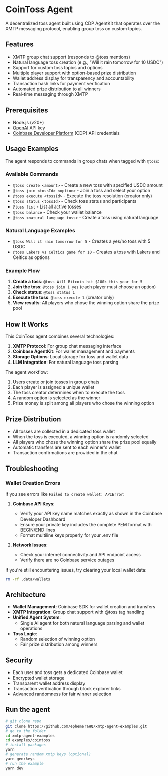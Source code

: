 # CoinToss Agent

A decentralized toss agent built using CDP AgentKit that operates over the XMTP messaging protocol, enabling group toss on custom topics.

## Features

- XMTP group chat support (responds to @toss mentions)
- Natural language toss creation (e.g., "Will it rain tomorrow for 10 USDC")
- Support for custom toss topics and options
- Multiple player support with option-based prize distribution
- Wallet address display for transparency and accountability
- Transaction hash links for payment verification
- Automated prize distribution to all winners
- Real-time messaging through XMTP

## Prerequisites

- Node.js (v20+)
- [OpenAI](https://platform.openai.com/) API key
- [Coinbase Developer Platform](https://portal.cdp.coinbase.com) (CDP) API credentials

## Usage Examples

The agent responds to commands in group chats when tagged with `@toss`:

### Available Commands

- `@toss create <amount>` - Create a new toss with specified USDC amount
- `@toss join <tossId> <option>` - Join a toss and select your option
- `@toss execute <tossId>` - Execute the toss resolution (creator only)
- `@toss status <tossId>` - Check toss status and participants
- `@toss list` - List all active tosses
- `@toss balance` - Check your wallet balance
- `@toss <natural language toss>` - Create a toss using natural language

### Natural Language Examples

- `@toss Will it rain tomorrow for 5` - Creates a yes/no toss with 5 USDC
- `@toss Lakers vs Celtics game for 10` - Creates a toss with Lakers and Celtics as options

### Example Flow

1. **Create a toss**: `@toss Will Bitcoin hit $100k this year for 5`
2. **Join the toss**: `@toss join 1 yes` (each player must choose an option)
3. **Check status**: `@toss status 1`
4. **Execute the toss**: `@toss execute 1` (creator only)
5. **View results**: All players who chose the winning option share the prize pool

## How It Works

This CoinToss agent combines several technologies:

1. **XMTP Protocol**: For group chat messaging interface
2. **Coinbase AgentKit**: For wallet management and payments
3. **Storage Options**: Local storage for toss and wallet data
4. **LLM Integration**: For natural language toss parsing

The agent workflow:

1. Users create or join tosses in group chats
2. Each player is assigned a unique wallet
3. The toss creator determines when to execute the toss
4. A random option is selected as the winner
5. Prize money is split among all players who chose the winning option

## Prize Distribution

- All tosses are collected in a dedicated toss wallet
- When the toss is executed, a winning option is randomly selected
- All players who chose the winning option share the prize pool equally
- Automatic transfers are sent to each winner's wallet
- Transaction confirmations are provided in the chat

## Troubleshooting

### Wallet Creation Errors

If you see errors like `Failed to create wallet: APIError`:

1. **Coinbase API Keys**:

   - Verify your API key name matches exactly as shown in the Coinbase Developer Dashboard
   - Ensure your private key includes the complete PEM format with BEGIN/END lines
   - Format multiline keys properly for your .env file

2. **Network Issues**:
   - Check your internet connectivity and API endpoint access
   - Verify there are no Coinbase service outages

If you're still encountering issues, try clearing your local wallet data:

```bash
rm -rf .data/wallets
```

## Architecture

- **Wallet Management**: Coinbase SDK for wallet creation and transfers
- **XMTP Integration**: Group chat support with @toss tag handling
- **Unified Agent System**:
  - Single AI agent for both natural language parsing and wallet operations
- **Toss Logic**:
  - Random selection of winning option
  - Fair prize distribution among winners

## Security

- Each user and toss gets a dedicated Coinbase wallet
- Encrypted wallet storage
- Transparent wallet address display
- Transaction verification through block explorer links
- Advanced randomness for fair winner selection

## Run the agent

```bash
# git clone repo
git clone https://github.com/ephemeraHQ/xmtp-agent-examples.git
# go to the folder
cd xmtp-agent-examples
cd examples/cointoss
# install packages
yarn
# generate random xmtp keys (optional)
yarn gen:keys
# run the example
yarn dev
```
